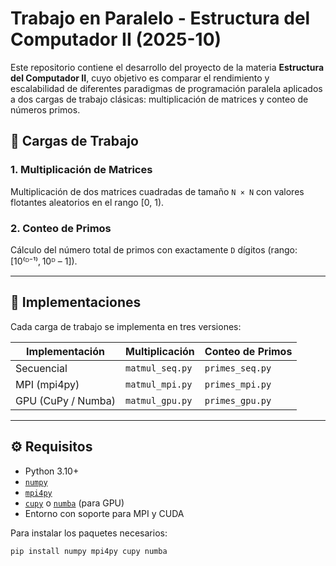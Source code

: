 # Trabajo en Paralelo - Estructura del Computador II (2025-10)

Este repositorio contiene el desarrollo del proyecto de la materia **Estructura del Computador II**, cuyo objetivo es comparar el rendimiento y escalabilidad de diferentes paradigmas de programación paralela aplicados a dos cargas de trabajo clásicas: multiplicación de matrices y conteo de números primos.

## 📌 Cargas de Trabajo

### 1. Multiplicación de Matrices
Multiplicación de dos matrices cuadradas de tamaño `N × N` con valores flotantes aleatorios en el rango [0, 1).

### 2. Conteo de Primos
Cálculo del número total de primos con exactamente `D` dígitos (rango: [10⁽ᴰ⁻¹⁾, 10ᴰ – 1]).

---

## 🧪 Implementaciones

Cada carga de trabajo se implementa en tres versiones:

| Implementación | Multiplicación | Conteo de Primos |
|----------------|----------------|------------------|
| Secuencial     | `matmul_seq.py`| `primes_seq.py`  |
| MPI (mpi4py)   | `matmul_mpi.py`| `primes_mpi.py`  |
| GPU (CuPy / Numba) | `matmul_gpu.py`| `primes_gpu.py`  |

---

## ⚙️ Requisitos

- Python 3.10+
- [`numpy`](https://numpy.org/)
- [`mpi4py`](https://mpi4py.readthedocs.io/)
- [`cupy`](https://cupy.dev/) o [`numba`](https://numba.pydata.org/) (para GPU)
- Entorno con soporte para MPI y CUDA

Para instalar los paquetes necesarios:
```bash
pip install numpy mpi4py cupy numba
